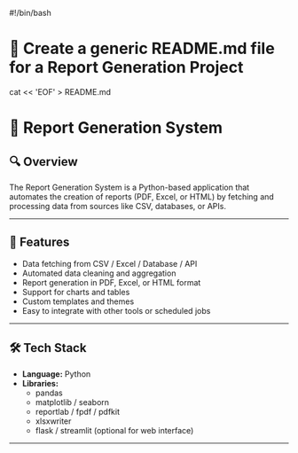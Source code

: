 #!/bin/bash

# 📄 Create a generic README.md file for a Report Generation Project

cat << 'EOF' > README.md
# 📄 Report Generation System

## 🔍 Overview

The Report Generation System is a Python-based application that automates the creation of reports (PDF, Excel, or HTML) by fetching and processing data from sources like CSV, databases, or APIs.

---

## 🚀 Features

- Data fetching from CSV / Excel / Database / API  
- Automated data cleaning and aggregation  
- Report generation in PDF, Excel, or HTML format  
- Support for charts and tables  
- Custom templates and themes  
- Easy to integrate with other tools or scheduled jobs

---

## 🛠️ Tech Stack

- **Language:** Python  
- **Libraries:**  
  - pandas  
  - matplotlib / seaborn  
  - reportlab / fpdf / pdfkit  
  - xlsxwriter  
  - flask / streamlit (optional for web interface)

---


